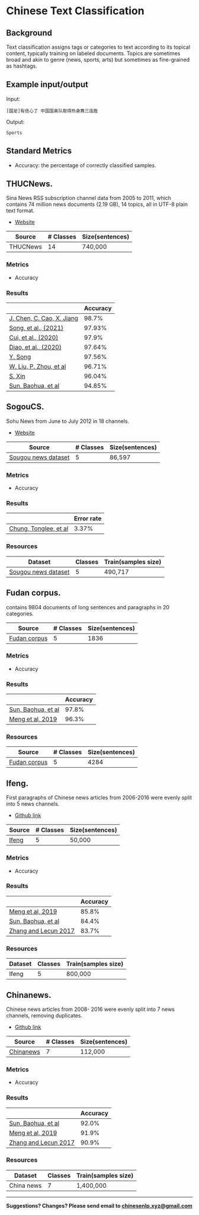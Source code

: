 # Chinese Text Classification


## Background

Text classification assigns tags or categories to text according to its topical content, typically training on labeled documents. Topics are sometimes broad and akin to genre (news, sports, arts) but sometimes as fine-grained as hashtags.

## Example input/output

Input:

```
[国足]有信心了 中国国奥队取得热身赛三连胜
```
Output:

```
Sports
```


## Standard Metrics
- Accuracy: the percentage of correctly classified samples.


## <span class="t">THUCNews</span>.

Sina News RSS subscription channel data from 2005 to 2011, which contains 74 million news documents (2.19 GB), 14 topics, all in UTF-8 plain text format.
  - [Website](http://thuctc.thunlp.org/#%E4%B8%AD%E6%96%87%E6%96%87%E6%9C%AC%E5%88%86%E7%B1%BB%E6%95%B0%E6%8D%AE%E9%9B%86THUCNews)

| Source  | # Classes | Size(sentences)|
| --- |  --- | --- |
| THUCNews |  14 | 740,000 |

### Metrics
- Accuracy

### Results

|   | Accuracy |
| --- | --- |
| [J. Chen, C. Cao, X. Jiang](https://www.aclweb.org/anthology/2020.lrec-1.293.pdf) |  98.7% |
| [Song, et al., (2021)](https://arxiv.org/abs/2105.01279) | 97.93% |
| [Cui, et al., (2020)](https://arxiv.org/pdf/2004.13922.pdf) | 97.9% |
| [Diao, et al., (2020)](https://aclanthology.org/2020.findings-emnlp.425/) | 97.64% |
| [Y. Song](https://iopscience.iop.org/article/10.1088/1742-6596/1453/1/012156/pdf)| 97.56% |
| [W. Liu, P. Zhou, et al](https://www.aclweb.org/anthology/2020.acl-main.537.pdf) | 96.71% |
| [S. Xin](https://iopscience.iop.org/article/10.1088/1742-6596/1549/2/022011/pdf) | 96.04% |
| [Sun, Baohua, et al](https://arxiv.org/abs/1810.07653) | 94.85% |



## <span class="t">SogouCS</span>.

Sohu News from June to July 2012 in 18 channels.
  - [Website](http://www.sogou.com/labs/resource/cs.php)

| Source  | # Classes | Size(sentences)|
| --- |  --- | --- |
| [Sougou news dataset](https://www.sciencedirect.com/science/article/abs/pii/S0952197619300090) |  5 | 86,597 |

### Metrics
- Accuracy

### Results

|   | Error rate |
| --- | --- |
| [Chung, Tonglee, et al](https://www.sciencedirect.com/science/article/abs/pii/S0952197619300090) | 3.37% |

### Resources

| Dataset | Classes | Train(samples size) |
| --- | --- | --- |
| [Sougou news dataset](https://github.com/koalaGreener/Character-level-Convolutional-Network-for-Text-Classification-Applied-to-Chinese-Corpus) | 5 | 490,717 |


## <span class="t">Fudan corpus</span>.

contains 9804 documents of long sentences and paragraphs in 20 categories.


| Source  | # Classes | Size(sentences)|
| --- |  --- | --- |
| [Fudan corpus](https://www.semanticscholar.org/paper/cw2vec%3A-Learning-Chinese-Word-Embeddings-with-Cao-Lu/57b57e88edcc9a20c78388e847b42e088b451c55) |  5 | 1836 |

### Metrics
- Accuracy

### Results

|   | Accuracy |
| --- | --- |
| [Sun, Baohua, et al](https://arxiv.org/abs/1810.07653) | 97.8% |
| [Meng et al, 2019](https://arxiv.org/pdf/1901.10125.pdf) | 96.3% |

### Resources

| Source  | # Classes | Size(sentences)|
| --- |  --- | --- |
| [Fudan corpus](https://www.semanticscholar.org/paper/cw2vec%3A-Learning-Chinese-Word-Embeddings-with-Cao-Lu/57b57e88edcc9a20c78388e847b42e088b451c55) |  5 | 4284 |

## <span class="t">Ifeng</span>.

First paragraphs of Chinese news articles from 2006-2016 were evenly split into 5 news channels.
  - [Github link](https://github.com/zhangxiangxiao/glyph)

| Source  | # Classes | Size(sentences)|
| --- |  --- | --- |
| [Ifeng](https://github.com/zhangxiangxiao/glyph) |  5 | 50,000 |

### Metrics
- Accuracy

### Results

|   | Accuracy |
| --- | --- |
| [Meng et al, 2019](https://arxiv.org/pdf/1901.10125.pdf) | 85.8% |
| [Sun, Baohua, et al](https://arxiv.org/abs/1810.07653) | 84.4% |
| [Zhang and Lecun 2017](https://arxiv.org/abs/1708.02657) | 83.7% |

### Resources

| Dataset | Classes | Train(samples size) |
| --- | --- | --- |
| Ifeng | 5 | 800,000 |

## <span class="t">Chinanews</span>.

Chinese news articles from 2008- 2016 were evenly split into 7 news channels, removing duplicates.
- [Github link](https://github.com/zhangxiangxiao/glyph)

| Source  | # Classes | Size(sentences)|
| --- |  --- | --- |
| [Chinanews](https://github.com/zhangxiangxiao/glyph) |  7 | 112,000 |

### Metrics
- Accuracy

### Results

|   | Accuracy |
| --- | --- |
| [Sun, Baohua, et al](https://arxiv.org/abs/1810.07653) | 92.0% |
| [Meng et al, 2019](https://arxiv.org/pdf/1901.10125.pdf) | 91.9% |
| [Zhang and Lecun 2017](https://arxiv.org/abs/1708.02657) | 90.9% |

### Resources

| Dataset | Classes | Train(samples size) |
| --- | --- | --- |
| China news | 7 | 1,400,000 |


---

**Suggestions? Changes? Please send email to [chinesenlp.xyz@gmail.com](mailto:chinesenlp.xyz@gmail.com)**







